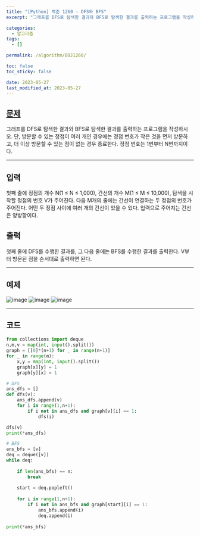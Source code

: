 ```yaml
---
title: "[Python] 백준 1260 - DFS와 BFS"
excerpt: "그래프를 DFS로 탐색한 결과와 BFS로 탐색한 결과를 출력하는 프로그램을 작성하시오. 단, 방문할 수 있는 정점이 여러 개인 경우에는 정점 번호가 작은 것을 먼저 방문하고, 더 이상 방문할 수 있는 점이 없는 경우 종료한다. 정점 번호는 1번부터 N번까지이다."

categories:
  - 알고리즘
tags:
  - []

permalink: /algorithm/BOJ1260/

toc: false
toc_sticky: false

date: 2023-05-27
last_modified_at: 2023-05-27
---
```


## [문제](https://www.acmicpc.net/problem/1260)

그래프를 DFS로 탐색한 결과와 BFS로 탐색한 결과를 출력하는 프로그램을 작성하시오. 단, 방문할 수 있는 정점이 여러 개인 경우에는 정점 번호가 작은 것을 먼저 방문하고, 더 이상 방문할 수 있는 점이 없는 경우 종료한다. 정점 번호는 1번부터 N번까지이다.

***

## 입력
첫째 줄에 정점의 개수 N(1 ≤ N ≤ 1,000), 간선의 개수 M(1 ≤ M ≤ 10,000), 탐색을 시작할 정점의 번호 V가 주어진다. 다음 M개의 줄에는 간선이 연결하는 두 정점의 번호가 주어진다. 어떤 두 정점 사이에 여러 개의 간선이 있을 수 있다. 입력으로 주어지는 간선은 양방향이다.

## 출력
첫째 줄에 DFS를 수행한 결과를, 그 다음 줄에는 BFS를 수행한 결과를 출력한다. V부터 방문된 점을 순서대로 출력하면 된다.

***

## 예제
![image](https://github.com/JS042/cs231n/assets/84077022/513b0e7a-d6f1-4b05-9cca-4bb8c679bf57)
![image](https://github.com/JS042/cs231n/assets/84077022/05c5be0c-e56d-4a17-9345-e10bd76492d0)
![image](https://github.com/JS042/cs231n/assets/84077022/2894a6ba-9393-4c35-ae26-611a649c9461)


***

## 코드

```python
from collections import deque
n,m,v = map(int, input().split())
graph = [[0]*(n+1) for _ in range(n+1)]
for _ in range(m):
    x,y = map(int, input().split())
    graph[x][y] = 1
    graph[y][x] = 1

# DFS
ans_dfs = []
def dfs(v):
    ans_dfs.append(v) 
    for i in range(1,n+1):
        if i not in ans_dfs and graph[v][i] == 1: 
            dfs(i)

dfs(v)
print(*ans_dfs)

# BFS  
ans_bfs = [v]
deq = deque([v])
while deq:
    
    if len(ans_bfs) == n:
        break
        
    start = deq.popleft()
    
    for i in range(1,n+1):
        if i not in ans_bfs and graph[start][i] == 1:
            ans_bfs.append(i)
            deq.append(i)
            
print(*ans_bfs)
```